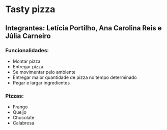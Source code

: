 # Tasty pizza
## Integrantes: Letícia Portilho, Ana Carolina Reis e Júlia Carneiro
### Funcionalidades:
- Montar pizza
- Entregar pizza
- Se movimentar pelo ambiente
- Entregar maior quantidade de pizza no tempo determinado
- Pegar e largar ingredientes
### Pizzas:
- Frango
- Queijo
- Chocolate
- Calabresa

